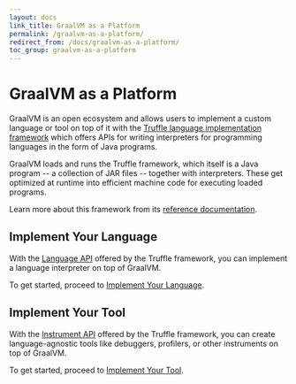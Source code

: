 ```yaml
---
layout: docs
link_title: GraalVM as a Platform
permalink: /graalvm-as-a-platform/
redirect_from: /docs/graalvm-as-a-platform/
toc_group: graalvm-as-a-platform
---
```


# GraalVM as a Platform

GraalVM is an open ecosystem and allows users to implement a custom language or tool on top of it with the [Truffle language implementation framework](../../truffle/docs/README.md) which offers APIs for writing interpreters for programming languages in the form of Java programs.

GraalVM loads and runs the Truffle framework, which itself is a Java program -- a collection of JAR files -- together with interpreters.
These get optimized at runtime into efficient machine code for executing loaded programs.

Learn more about this framework from its [reference documentation](../../truffle/docs/README.md).

## Implement Your Language

With the [Language API](https://www.graalvm.org/truffle/javadoc/com/oracle/truffle/api/package-summary.html) offered by the Truffle framework, you can implement a language interpreter on top of GraalVM.

To get started, proceed to [Implement Your Language](implement-language.md).

## Implement Your Tool

With the [Instrument API](https://www.graalvm.org/truffle/javadoc/com/oracle/truffle/api/instrumentation/package-summary.html) offered by the Truffle framework, you can create language-agnostic tools like debuggers, profilers, or other instruments on top of GraalVM.

To get started, proceed to [Implement Your Tool](implement-instrument.md).
